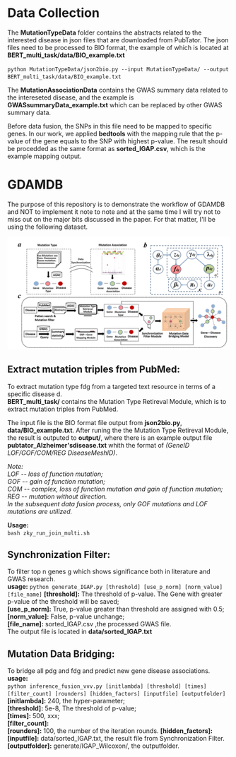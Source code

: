 # Data Collection
The **MutationTypeData** folder contains the abstracts related to the interested disease in json files that are downloaded from PubTator. The json files need to be processed to BIO format, the example of which is located at **BERT_multi_task/data/BIO_example.txt**

`python MutationTypeData/json2bio.py --input MutationTypeData/ --output BERT_multi_task/data/BIO_example.txt`

The **MutationAssociationData** contains the GWAS summary data related to the intereseted disease, and the example is **GWASsummaryData_example.txt** which can be replaced by other GWAS summary data. 

Before data fusion, the SNPs in this file need to be mapped to specific genes. In our work, we applied **bedtools** with the mapping rule that the p-value of the gene equals to the SNP with highest p-value. The result should be procedded as the same format as **sorted_IGAP.csv**, which is the example mapping output.


# GDAMDB
The purpose of this repository is to demonstrate the workflow of 
GDAMDB and NOT to implement it note to note and at the same time I will
 try not to miss out on the major bits discussed in the paper.
 For that matter, I'll be using the following dataset.

![avatar](picture/workflow.png)

## Extract mutation triples from PubMed: 
To extract mutation type fdg from a targeted text resource in terms of a specific disease d.  
**BERT_multi_task/** contains the Mutation Type Retireval Module, which is to extract mutation triples from PubMed.  

The input file is the BIO format file output from **json2bio.py**, **data/BIO_example.txt**. After runing the the Mutation Type Retireval Module, the result is outputed to **output/**, where there is an example output file **pubtator_Alzheimer'sdisease.txt** whith the format of *(GeneID LOF/GOF/COM/REG DiseaseMeshID)*.

*Note:   
LOF -- loss of function mutation;   
GOF -- gain of function mutation;   
COM -- complex, loss of function mutation and gain of function mutation;   
REG -- mutation without direction.  
In the subsequent data fusion process, only GOF mutations and LOF mutations are utilized.*  

**Usage:**  
`bash zky_run_join_multi.sh`

 
## Synchronization Filter:  
To filter top n genes g which shows significance both in literature and GWAS research.   
**usage:**
`python generate_IGAP.py [threshold] [use_p_norm] [norm_value] [file_name]`
**\[threshold]:** The threshold of p-value. The Gene with greater p-value of the threshold will be saved;  
**\[use_p_norm]:** True, p-value greater than threshold are assigned with 0.5;  
**\[norm_value]:** False, p-value unchange;  
**\[file_name]:** sorted_IGAP.csv ,the processed GWAS file.  
The output file is located in **data/sorted_IGAP.txt**

 
## Mutation Data Bridging: 
To bridge all pdg and fdg and predict new gene disease associations.   
**usage:**  
`python inference_fusion_vvv.py [initlambda] [threshold] [times] [filter_count] [rounders] [hidden_factors] [inputfile] [outputfolder]`  
**\[initlambda]:** 240, the hyper-parameter;  
**\[threshold]:** 5e-8, The threshold of p-value;  
**\[times]:** 500, xxx;  
**\[filter_count]:**  
**\[rounders]:**  100, the number of the iteration rounds.
**\[hidden_factors]:**  
**\[inputfile]:** data/sorted_IGAP.txt, the result file from Synchronization Filter.
**\[outputfolder]:** generate/IGAP_Wilcoxon/, the outputfolder.


